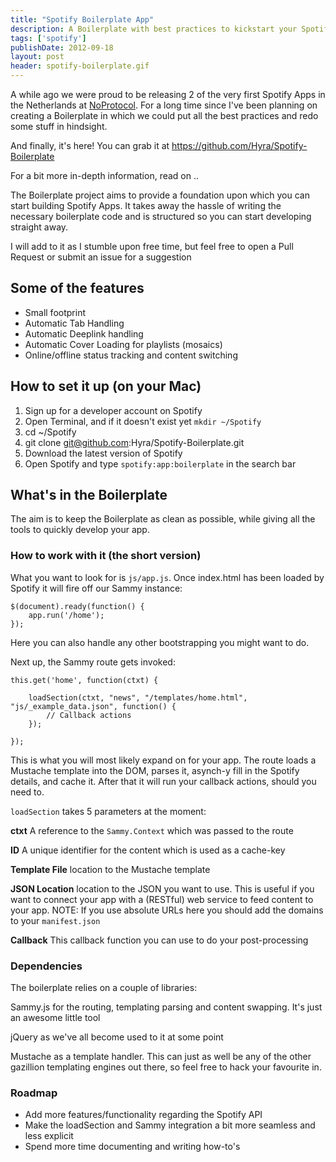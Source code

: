```yaml
---
title: "Spotify Boilerplate App"
description: A Boilerplate with best practices to kickstart your Spotify App
tags: ['spotify']
publishDate: 2012-09-18
layout: post
header: spotify-boilerplate.gif
---
```


A while ago we were proud to be releasing 2 of the very first Spotify Apps in the Netherlands at <a href="http://noprotocol.nl" title="NoProtocol" target="\_blank">NoProtocol</a>. For a long time since I've been planning on creating a Boilerplate in which we could put all the best practices and redo some stuff in hindsight.

And finally, it's here! You can grab it at <a href="https://github.com/Hyra/Spotify-Boilerplate" title="https://github.com/Hyra/Spotify-Boilerplate" target="_blank">https://github.com/Hyra/Spotify-Boilerplate</a>

For a bit more in-depth information, read on ..

The Boilerplate project aims to provide a foundation upon which you can start building Spotify Apps. It takes away the hassle of writing the necessary boilerplate code and is structured so you can start developing straight away.

I will add to it as I stumble upon free time, but feel free to open a Pull Request or submit an issue for a suggestion

## Some of the features

*   Small footprint
*   Automatic Tab Handling
*   Automatic Deeplink handling
*   Automatic Cover Loading for playlists (mosaics)
*   Online/offline status tracking and content switching

## How to set it up (on your Mac)

1.  Sign up for a developer account on Spotify
2.  Open Terminal, and if it doesn't exist yet `mkdir ~/Spotify`
3.  cd ~/Spotify
4.  git clone git@github.com:Hyra/Spotify-Boilerplate.git
5.  Download the latest version of Spotify
6.  Open Spotify and type `spotify:app:boilerplate` in the search bar

## What's in the Boilerplate

The aim is to keep the Boilerplate as clean as possible, while giving all the tools to quickly develop your app.

### How to work with it (the short version)

What you want to look for is `js/app.js`. Once index.html has been loaded by Spotify it will fire off our Sammy instance:

    $(document).ready(function() {
    	app.run('/home');
    });

Here you can also handle any other bootstrapping you might want to do.

Next up, the Sammy route gets invoked:

    this.get('home', function(ctxt) {

    	loadSection(ctxt, "news", "/templates/home.html", "js/_example_data.json", function() {
    		// Callback actions
    	});

    });

This is what you will most likely expand on for your app. The route loads a Mustache template into the DOM, parses it, asynch-y fill in the Spotify details, and cache it. After that it will run your callback actions, should you need to.

`loadSection` takes 5 parameters at the moment:

**ctxt** A reference to the `Sammy.Context` which was passed to the route

**ID** A unique identifier for the content which is used as a cache-key

**Template File** location to the Mustache template

**JSON Location** location to the JSON you want to use. This is useful if you want to connect your app with a (RESTful) web service to feed content to your app. NOTE: If you use absolute URLs here you should add the domains to your `manifest.json`

**Callback** This callback function you can use to do your post-processing

### Dependencies

The boilerplate relies on a couple of libraries:

Sammy.js for the routing, templating parsing and content swapping. It's just an awesome little tool

jQuery as we've all become used to it at some point

Mustache as a template handler. This can just as well be any of the other gazillion templating engines out there, so feel free to hack your favourite in.

### Roadmap

*   Add more features/functionality regarding the Spotify API
*   Make the loadSection and Sammy integration a bit more seamless and less explicit
*   Spend more time documenting and writing how-to's
